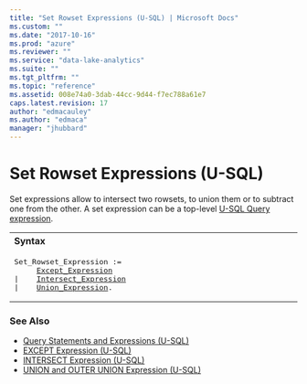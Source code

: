 ```yaml
---
title: "Set Rowset Expressions (U-SQL) | Microsoft Docs"
ms.custom: ""
ms.date: "2017-10-16"
ms.prod: "azure"
ms.reviewer: ""
ms.service: "data-lake-analytics"
ms.suite: ""
ms.tgt_pltfrm: ""
ms.topic: "reference"
ms.assetid: 008e74a0-3dab-44cc-9d44-f7ec788a61e7
caps.latest.revision: 17
author: "edmacauley"
ms.author: "edmaca"
manager: "jhubbard"
---
```

# Set Rowset Expressions (U-SQL)
Set expressions allow to intersect two rowsets, to union them or to subtract one from the other. A set expression can be a top-level [U-SQL Query expression](../USQL/query-statements-and-expressions-u-sql.md).  
  
<table><th align="left">Syntax</th><tr><td><pre>
Set_Rowset_Expression :=                                                                                 
     <a href="EXCEPT%20Expression%20(U-SQL).md">Except_Expression</a>
|    <a href="INTERSECT%20Expression%20(U-SQL).md">Intersect_Expression</a>
|    <a href="UNION%20and%20OUTER%20UNION%20Expression%20(U-SQL).md">Union_Expression</a>.
</pre></td></tr></table>

### See Also  
* [Query Statements and Expressions (U-SQL)](../USQL/query-statements-and-expressions-u-sql.md)
* [EXCEPT Expression (U-SQL)](../USQL/except-expression-u-sql.md)
* [INTERSECT Expression (U-SQL)](../USQL/intersect-expression-u-sql.md)
* [UNION and OUTER UNION Expression (U-SQL)](../USQL/union-and-outer-union-expression-u-sql.md)

